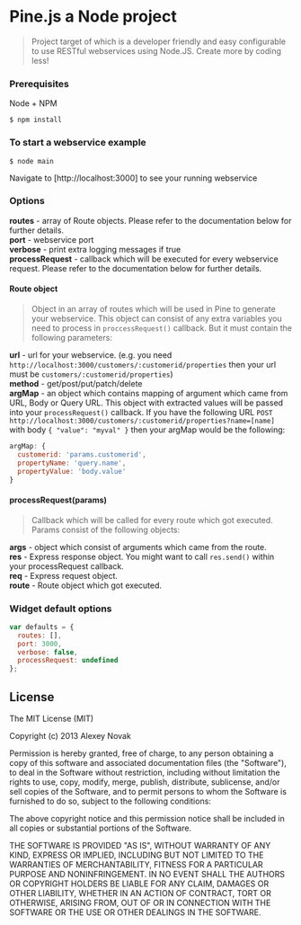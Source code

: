 Pine.js a Node project
========

> Project target of which is a developer friendly and easy configurable to use RESTful webservices using Node.JS. Create more by coding less!

### Prerequisites

Node + NPM

```
$ npm install
```

### To start a webservice example

```
$ node main
```

Navigate to [http://localhost:3000] to see your running webservice

### Options

**routes** - array of Route objects. Please refer to the documentation below for further details.  
**port** - webservice port  
**verbose** - print extra logging messages if true  
**processRequest** - callback which will be executed for every webservice request. Please refer to the documentation below for further details.  

#### Route object

> Object in an array of routes which will be used in Pine to generate your webservice. This object can consist of any extra variables you need to process in `proccessRequest()` callback. But it must contain the following parameters:

**url** - url for your webservice. (e.g. you need `http://localhost:3000/customers/:customerid/properties` then your url must be `customers/:customerid/properties`)  
**method** - get/post/put/patch/delete  
**argMap** - an object which contains mapping of argument which came from URL, Body or Query URL. This object with extracted values will be passed into your `processRequest()` callback. If you have the following URL `POST http://localhost:3000/customers/:customerid/properties?name=[name]` with body `{ "value": "myval" }` then your argMap would be the following:  

```javascript
argMap: {
  customerid: 'params.customerid',
  propertyName: 'query.name',
  propertyValue: 'body.value'
}
```

#### processRequest(params)

> Callback which will be called for every route which got executed. Params consist of the following objects:

**args** - object which consist of arguments which came from the route.  
**res** - Express response object. You might want to call `res.send()` within your processRequest callback.  
**req** - Express request object.  
**route** - Route object which got executed.  

### Widget default options

```javascript
var defaults = {
  routes: [],
  port: 3000,
  verbose: false,
  processRequest: undefined
};
```

## License
The MIT License (MIT)

Copyright (c) 2013 Alexey Novak

Permission is hereby granted, free of charge, to any person obtaining a copy of
this software and associated documentation files (the "Software"), to deal in
the Software without restriction, including without limitation the rights to
use, copy, modify, merge, publish, distribute, sublicense, and/or sell copies of
the Software, and to permit persons to whom the Software is furnished to do so,
subject to the following conditions:

The above copyright notice and this permission notice shall be included in all
copies or substantial portions of the Software.

THE SOFTWARE IS PROVIDED "AS IS", WITHOUT WARRANTY OF ANY KIND, EXPRESS OR
IMPLIED, INCLUDING BUT NOT LIMITED TO THE WARRANTIES OF MERCHANTABILITY, FITNESS
FOR A PARTICULAR PURPOSE AND NONINFRINGEMENT. IN NO EVENT SHALL THE AUTHORS OR
COPYRIGHT HOLDERS BE LIABLE FOR ANY CLAIM, DAMAGES OR OTHER LIABILITY, WHETHER
IN AN ACTION OF CONTRACT, TORT OR OTHERWISE, ARISING FROM, OUT OF OR IN
CONNECTION WITH THE SOFTWARE OR THE USE OR OTHER DEALINGS IN THE SOFTWARE.